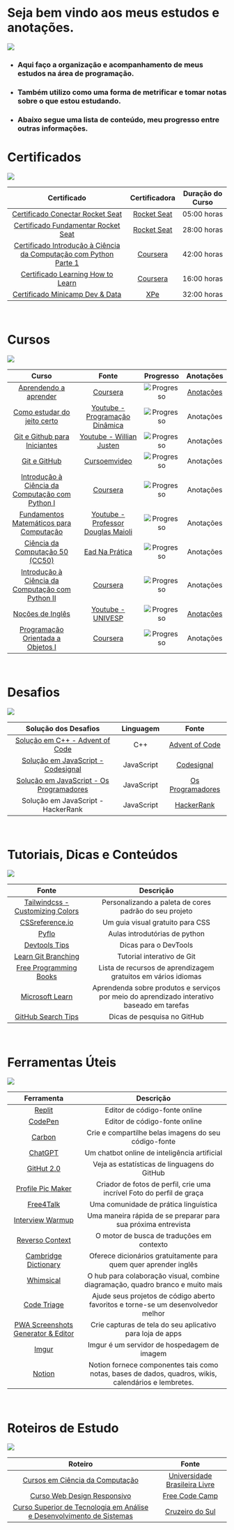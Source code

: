 # Seja bem vindo aos meus estudos e anotações.

<img src="https://i.pinimg.com/originals/3a/b6/d7/3ab6d77c8a571a2124f3d610b5ec2c97.png">

- ### Aqui faço a organização e acompanhamento de meus estudos na área de programação.

- ### Também utilizo como uma forma de metrificar e tomar notas sobre o que estou estudando.

- ### Abaixo segue uma lista de conteúdo, meu progresso entre outras informações.

# Certificados
<img src="https://i.pinimg.com/originals/dc/4b/24/dc4b24f1c2a110d7004d3317b948608f.png">

<br>

| Certificado | Certificadora | Duração do Curso |
|:-----------:|:-------------:|:-------:|
| [Certificado Conectar Rocket Seat](https://github.com/ValdineiJunior/roteiro-de-estudos/issues/82) | [Rocket Seat](https://app.rocketseat.com.br/) | 05:00 horas |
| [Certificado Fundamentar Rocket Seat](https://github.com/ValdineiJunior/roteiro-de-estudos/issues/81) | [Rocket Seat](https://app.rocketseat.com.br/) | 28:00 horas |
| [Certificado Introdução à Ciência da Computação com Python Parte 1](https://github.com/ValdineiJunior/roteiro-de-estudos/issues/78) | [Coursera](https://www.coursera.org/) | 42:00 horas |
| [Certificado Learning How to Learn](https://github.com/ValdineiJunior/roteiro-de-estudos/issues/51) | [Coursera](https://www.coursera.org/) | 16:00 horas |
| [Certificado Minicamp Dev & Data](https://github.com/ValdineiJunior/roteiro-de-estudos/issues/79) | [XPe](https://www.xpeducacao.com.br/) | 32:00 horas |

<br>

# Cursos
<img src="https://i.pinimg.com/originals/be/71/98/be7198d8041cd634aad98b501690a8de.png">

<br>

| Curso | Fonte | Progresso | Anotações |
|:-----:|:-----:|:---------:|:---------:|
| [Aprendendo a aprender](https://github.com/ValdineiJunior/roteiro-de-estudos/issues/8) | [Coursera](https://www.coursera.org/learn/aprender) | ![Progresso](https://progress-bar.dev/100/) | [Anotações](https://github.com/ValdineiJunior/roteiro-de-estudos/issues/90) |
| [Como estudar do jeito certo](https://github.com/ValdineiJunior/roteiro-de-estudos/issues/9) | [Youtube - Programação Dinâmica](https://www.youtube.com/playlist?list=PL5TJqBvpXQv7Q2lT7L7BrTrh6tgZY872s) | ![Progresso](https://progress-bar.dev/100/) | Anotações |
| [Git e Github para Iniciantes](https://github.com/ValdineiJunior/roteiro-de-estudos/issues/10) | [Youtube - Willian Justen](https://www.youtube.com/playlist?list=PLlAbYrWSYTiPA2iEiQ2PF_A9j__C4hi0A) | ![Progresso](https://progress-bar.dev/100/) | Anotações |
| [Git e GitHub](https://github.com/ValdineiJunior/roteiro-de-estudos/issues/23) | [Cursoemvideo](https://www.cursoemvideo.com/curso/curso-de-git-e-github/) | ![Progresso](https://progress-bar.dev/100/) | Anotações |
| [Introdução à Ciência da Computação com Python I](https://github.com/ValdineiJunior/roteiro-de-estudos/issues/24) | [Coursera](https://www.coursera.org/learn/ciencia-computacao-python-conceitos) | ![Progresso](https://progress-bar.dev/100/) | Anotações |
| [Fundamentos Matemáticos para Computação](https://github.com/ValdineiJunior/roteiro-de-estudos/issues/54) | [Youtube - Professor Douglas Maioli](https://www.youtube.com/playlist?list=PLrOyM49ctTx-HWypJVvn_zMO1o7oOAfVx) | ![Progresso](https://progress-bar.dev/100/) | Anotações |
| [Ciência da Computação 50 (CC50)](https://github.com/ValdineiJunior/roteiro-de-estudos/issues/4) | [Ead Na Prática](https://ead.napratica.org.br/enrollments/8929084/courses/84414) | ![Progresso](https://progress-bar.dev/78/) | Anotações |
| [Introdução à Ciência da Computação com Python II](https://github.com/ValdineiJunior/roteiro-de-estudos/issues/36) | [Coursera](https://www.coursera.org/learn/ciencia-computacao-python-conceitos-2) | ![Progresso](https://progress-bar.dev/12/) | Anotações |
| [Noções de Inglês](https://github.com/ValdineiJunior/roteiro-de-estudos/issues/35) | [Youtube - UNIVESP](https://www.youtube.com/playlist?list=PLxI8Can9yAHeYb4-3dXwiY2Z9VdqhnqpM) | ![Progresso](https://progress-bar.dev/100/) | [Anotações](https://github.com/ValdineiJunior/roteiro-de-estudos/issues/89) |
| [Programação Orientada a Objetos I](https://github.com/ValdineiJunior/roteiro-de-estudos/issues/37) | [Coursera](https://www.coursera.org/learn/lab-poo-parte-1) | ![Progresso](https://progress-bar.dev/6/) | Anotações |

<br>

# Desafios
<img src="https://i.pinimg.com/originals/1d/a4/d7/1da4d788716cfd18e196e0458fe89c60.png">

<br>

| Solução dos Desafios | Linguagem | Fonte |
|:--------:|:---------:|:-----:|
| [Solução em C++ - Advent of Code](https://github.com/ValdineiJunior/roteiro-de-estudos/issues/27) | C++ | [Advent of Code](https://adventofcode.com/) |
| [Solução em JavaScript - Codesignal](https://github.com/ValdineiJunior/roteiro-de-estudos/issues/40) | JavaScript | [Codesignal](https://codesignal.com/) |
| [Solução em JavaScript - Os Programadores](https://github.com/ValdineiJunior/roteiro-de-estudos/issues/87) | JavaScript | [Os Programadores](https://www.osprogramadores.com/desafios/) |
| Solução em JavaScript - HackerRank | JavaScript | [HackerRank](https://www.hackerrank.com/) |

<br>

# Tutoriais, Dicas e Conteúdos
<img src="https://i.pinimg.com/originals/a8/a5/76/a8a576bf5beea36acd5ad1774b65d516.png">

<br>

| Fonte | Descrição |
|:-----:|:-----:|
| [Tailwindcss - Customizing Colors](https://tailwindcss.com/docs/customizing-colors) | Personalizando a paleta de cores padrão do seu projeto |
| [CSSreference.io](https://cssreference.io/) | Um guia visual gratuito para CSS |
| [Pyflo](https://pyflo.net/intro/) | Aulas introdutórias de python |
| [Devtools Tips](https://devtoolstips.org/) | Dicas para o DevTools |
| [Learn Git Branching](https://learngitbranching.js.org/?locale=pt_BR) | Tutorial interativo de Git |
| [Free Programming Books](https://ebookfoundation.github.io/free-programming-books-search/) | Lista de recursos de aprendizagem gratuitos em vários idiomas |
| [Microsoft Learn](https://learn.microsoft.com/pt-br/) | Aprendenda sobre produtos e serviços por meio do aprendizado interativo baseado em tarefas |
| [GitHub Search Tips](https://www.freecodecamp.org/news/github-search-tips/?fbclid=IwAR0LbALWrCRhy2WClwoKKfcAyvIyZTHys6zYtEVkERd2pEMDUN0vA5C5PVw) | Dicas de pesquisa no GitHub |

<br>

# Ferramentas Úteis
<img src="https://i.pinimg.com/originals/d2/fe/60/d2fe60be9ebbfaf4e7fec5a7f9c48696.png">

<br>

| Ferramenta | Descrição |
|:-----:|:-----:|
| [Replit](https://replit.com/~) | Editor de código-fonte online |
| [CodePen](https://codepen.io/) | Editor de código-fonte online |
| [Carbon](https://carbon.now.sh/) | Crie e compartilhe belas imagens do seu código-fonte |
| [ChatGPT](https://chat.openai.com/) | Um chatbot online de inteligência artificial |
| [GitHut 2.0](https://madnight.github.io/githut/#/pull_requests/2023/2) | Veja as estatísticas de linguagens do GitHub |
| [Profile Pic Maker](https://pfpmaker.com/) | Criador de fotos de perfil, crie uma incrível Foto do perfil de graça |
| [Free4Talk](https://www.free4talk.com/) | Uma comunidade de prática linguística |
| [Interview Warmup](https://grow.google/certificates/interview-warmup/) | Uma maneira rápida de se preparar para sua próxima entrevista |
| [Reverso Context](https://context.reverso.net/traducao/ingles-portugues/nearly) | O motor de busca de traduções em contexto |
| [Cambridge Dictionary](https://dictionary.cambridge.org/pt/) | Oferece dicionários gratuitamente para quem quer aprender inglês |
| [Whimsical](https://whimsical.com/) | O hub para colaboração visual, combine diagramação, quadro branco e muito mais |
| [Code Triage](https://www.codetriage.com/) | Ajude seus projetos de código aberto favoritos e torne-se um desenvolvedor melhor |
| [PWA Screenshots Generator & Editor](https://progressier.com/pwa-screenshots-generator) | Crie capturas de tela do seu aplicativo para loja de apps |
| [Imgur](https://imgur.com/) | Imgur é um servidor de hospedagem de imagem |
| [Notion](https://www.notion.so/) | Notion fornece componentes tais como notas, bases de dados, quadros, wikis, calendários e lembretes. |

<br>

# Roteiros de Estudo
<img src="https://i.pinimg.com/originals/a9/e0/a0/a9e0a03eff5f7db2f580e0abcbc3fa9c.png">

<br>

| Roteiro | Fonte |
|:-----:|:-----:|
| [Cursos em Ciência da Computação](https://github.com/ValdineiJunior/roteiro-de-estudos/issues/1) | [Universidade Brasileira Livre](https://github.com/Universidade-Livre/ciencia-da-computacao) |
| [Curso Web Design Responsivo](https://github.com/ValdineiJunior/roteiro-de-estudos/issues/88) | [Free Code Camp](https://www.freecodecamp.org/learn/) |
| [Curso Superior de Tecnologia em Análise e Desenvolvimento de Sistemas](https://github.com/ValdineiJunior/roteiro-de-estudos/issues/80) | [Cruzeiro do Sul](https://www.cruzeirodosulvirtual.com.br/) |

